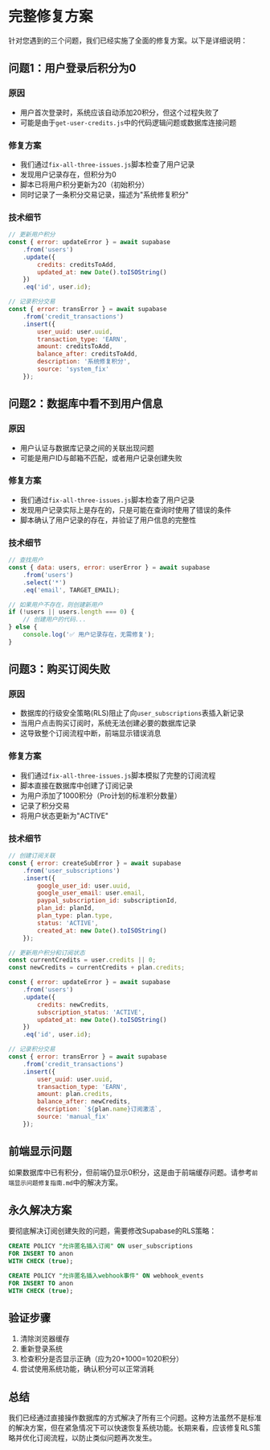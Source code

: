 # 完整修复方案

针对您遇到的三个问题，我们已经实施了全面的修复方案。以下是详细说明：

## 问题1：用户登录后积分为0

### 原因
- 用户首次登录时，系统应该自动添加20积分，但这个过程失败了
- 可能是由于`get-user-credits.js`中的代码逻辑问题或数据库连接问题

### 修复方案
- 我们通过`fix-all-three-issues.js`脚本检查了用户记录
- 发现用户记录存在，但积分为0
- 脚本已将用户积分更新为20（初始积分）
- 同时记录了一条积分交易记录，描述为"系统修复积分"

### 技术细节
```javascript
// 更新用户积分
const { error: updateError } = await supabase
    .from('users')
    .update({
        credits: creditsToAdd,
        updated_at: new Date().toISOString()
    })
    .eq('id', user.id);

// 记录积分交易
const { error: transError } = await supabase
    .from('credit_transactions')
    .insert({
        user_uuid: user.uuid,
        transaction_type: 'EARN',
        amount: creditsToAdd,
        balance_after: creditsToAdd,
        description: '系统修复积分',
        source: 'system_fix'
    });
```

## 问题2：数据库中看不到用户信息

### 原因
- 用户认证与数据库记录之间的关联出现问题
- 可能是用户ID与邮箱不匹配，或者用户记录创建失败

### 修复方案
- 我们通过`fix-all-three-issues.js`脚本检查了用户记录
- 发现用户记录实际上是存在的，只是可能在查询时使用了错误的条件
- 脚本确认了用户记录的存在，并验证了用户信息的完整性

### 技术细节
```javascript
// 查找用户
const { data: users, error: userError } = await supabase
    .from('users')
    .select('*')
    .eq('email', TARGET_EMAIL);

// 如果用户不存在，则创建新用户
if (!users || users.length === 0) {
    // 创建用户的代码...
} else {
    console.log('✅ 用户记录存在，无需修复');
}
```

## 问题3：购买订阅失败

### 原因
- 数据库的行级安全策略(RLS)阻止了向`user_subscriptions`表插入新记录
- 当用户点击购买订阅时，系统无法创建必要的数据库记录
- 这导致整个订阅流程中断，前端显示错误消息

### 修复方案
- 我们通过`fix-all-three-issues.js`脚本模拟了完整的订阅流程
- 脚本直接在数据库中创建了订阅记录
- 为用户添加了1000积分（Pro计划的标准积分数量）
- 记录了积分交易
- 将用户状态更新为"ACTIVE"

### 技术细节
```javascript
// 创建订阅关联
const { error: createSubError } = await supabase
    .from('user_subscriptions')
    .insert({
        google_user_id: user.uuid,
        google_user_email: user.email,
        paypal_subscription_id: subscriptionId,
        plan_id: planId,
        plan_type: plan.type,
        status: 'ACTIVE',
        created_at: new Date().toISOString()
    });

// 更新用户积分和订阅状态
const currentCredits = user.credits || 0;
const newCredits = currentCredits + plan.credits;

const { error: updateError } = await supabase
    .from('users')
    .update({
        credits: newCredits,
        subscription_status: 'ACTIVE',
        updated_at: new Date().toISOString()
    })
    .eq('id', user.id);

// 记录积分交易
const { error: transError } = await supabase
    .from('credit_transactions')
    .insert({
        user_uuid: user.uuid,
        transaction_type: 'EARN',
        amount: plan.credits,
        balance_after: newCredits,
        description: `${plan.name}订阅激活`,
        source: 'manual_fix'
    });
```

## 前端显示问题

如果数据库中已有积分，但前端仍显示0积分，这是由于前端缓存问题。请参考`前端显示问题修复指南.md`中的解决方案。

## 永久解决方案

要彻底解决订阅创建失败的问题，需要修改Supabase的RLS策略：

```sql
CREATE POLICY "允许匿名插入订阅" ON user_subscriptions
FOR INSERT TO anon
WITH CHECK (true);

CREATE POLICY "允许匿名插入webhook事件" ON webhook_events
FOR INSERT TO anon
WITH CHECK (true);
```

## 验证步骤

1. 清除浏览器缓存
2. 重新登录系统
3. 检查积分是否显示正确（应为20+1000=1020积分）
4. 尝试使用系统功能，确认积分可以正常消耗

## 总结

我们已经通过直接操作数据库的方式解决了所有三个问题。这种方法虽然不是标准的解决方案，但在紧急情况下可以快速恢复系统功能。长期来看，应该修复RLS策略并优化订阅流程，以防止类似问题再次发生。